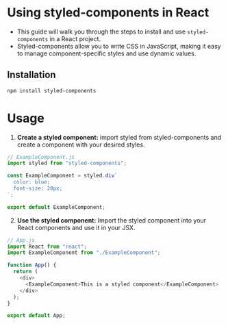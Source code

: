 # Using styled-components in React

- This guide will walk you through the steps to install and use `styled-components` in a React project.
- Styled-components allow you to write CSS in JavaScript, making it easy to manage component-specific styles and use dynamic values.

## Installation

```bash
npm install styled-components
```

# Usage

1. **Create a styled component:** import styled from styled-components and create a component with your desired styles.

```js
// ExampleComponent.js
import styled from "styled-components";

const ExampleComponent = styled.div`
  color: blue;
  font-size: 20px;
`;

export default ExampleComponent;
```

2. **Use the styled component:** Import the styled component into your React components and use it in your JSX.

```js
// App.js
import React from "react";
import ExampleComponent from "./ExampleComponent";

function App() {
  return (
    <div>
      <ExampleComponent>This is a styled component</ExampleComponent>
    </div>
  );
}

export default App;
```
